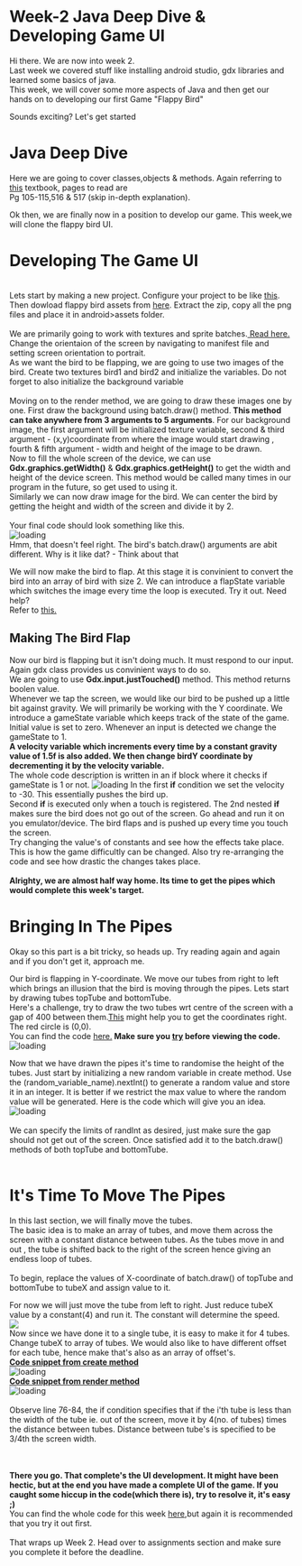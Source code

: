 <h1>Week-2 Java Deep Dive & Developing Game UI </h1>

Hi there. We are now into week 2.<br>
Last week we covered stuff like installing android studio, gdx libraries and learned some basics of java.<br>
This week, we will cover some more aspects of Java and then get our hands on to developing our first Game "Flappy Bird"<br>

Sounds exciting? Let's get started

<h1> Java Deep Dive</h1>
Here we are going to cover classes,objects & methods.
Again referring to <a href="http://iiti.ac.in/people/~tanimad/JavaTheCompleteReference.pdf">this</a> textbook, pages to read are<br>
Pg 105-115,516 & 517 (skip in-depth explanation).<br>
  
Ok then, we are finally now in a position to develop our game. This week,we will clone the flappy bird UI.<br>

<h1> Developing The Game UI</h1>
<br>
Lets start by making a new project. Configure your project to be like <a href="https://raw.githubusercontent.com/thecoderpb/Android-Game-Development-With-LibGDX/master/blobs/libgdx.png">this</a>.<br>
Then dowload flappy bird assets from <a href="">here</a>. Extract the zip, copy all the png files and place it in android>assets folder.<br><br>
We are primarily going to work with textures and sprite batches.<a href="https://github.com/libgdx/libgdx/wiki/Textures,-textureregion-and-spritebatch"> Read here.</a><br>
Change the orientaion of the screen by navigating to manifest file and setting screen orientation to portrait.<br>
As we want the bird to be flapping, we are going to use two images of the bird. Create two textures bird1 and bird2 and initialize the variables. Do not forget to also initialize the background variable<br><br>
Moving on to the render method, we are going to draw these images one by one. First draw the background using batch.draw() method.<strong> This method can take anywhere from 3 arguments to 5 arguments</strong>. For our background image, the first argument will be initialized texture variable, second & third argument - (x,y)coordinate from where the image would start drawing , fourth & fifth argument - width and height of the image to be drawn.<br>
Now to fill the whole screen of the device, we can use <b>Gdx.graphics.getWidth()</b> & <b>Gdx.graphics.getHeight()</b> to get the width and height of the device screen. This method would be called many times in our program in the future, so get used to using it.<br>
Similarly we can now draw image for the bird. We can center the bird by getting the height and width of the screen and divide it by 2.<br>
<br>Your final code should look something like this.<br>
<img src="https://raw.githubusercontent.com/thecoderpb/Android-Game-Development-With-LibGDX/master/blobs/code-pt1.png" alt="loading"><br>
Hmm, that doesn't feel right. The bird's batch.draw() arguments are abit different. Why is it like dat? - Think about that
 
 We will now make the bird to flap. At this stage it is convinient to convert the bird into an array of bird with size 2. We can introduce a flapState variable which switches the image every time the loop is executed. Try it out. Need help?<br> Refer to <a href="https://raw.githubusercontent.com/thecoderpb/Android-Game-Development-With-LibGDX/master/blobs/code-pt2.png">this.</a>
 
 <h2> Making The Bird Flap </h2>
 Now our bird is flapping but it isn't doing much. It must respond to our input. Again gdx class provides us convinient ways to do so.<br> We are going to use <b>Gdx.input.justTouched()</b> method. This method returns boolen value.<br>
 Whenever we tap the screen, we would like our bird to be pushed up a little bit against gravity. We will primarily be working with the Y coordinate. We introduce a gameState variable which keeps track of the state of the game. Initial value is set to zero. Whenever an input is detected we change the gameState to 1.<br><strong> A velocity variable which increments every time by a constant gravity value of 1.5f is also added. We then change birdY coordinate by decrementing it by the velocity variable.<br></strong>
 The whole code description is written in an if block where it checks if gameState is 1 or not.
  <img src="https://raw.githubusercontent.com/thecoderpb/Android-Game-Development-With-LibGDX/master/blobs/birdFlap.png" alt="loading">
  In the first <b>if</b> condition we set the velocity to -30. This essentially pushes the bird up.<br>
  Second <b>if</b> is executed only when a touch is registered. The 2nd nested <b>if</b> makes sure the bird does not go out of the screen.
  Go ahead and run it on you emulator/device. The bird flaps and is pushed up every time you touch the screen.<br>
  Try changing the value's of constants and see how the effects take place. This is how the game difficultly can be changed.
  Also try re-arranging the code and see how drastic the changes takes place.
  <br><br>
  <strong> Alrighty, we are almost half way home. Its time to get the pipes which would complete this week's target.</strong>
  
  <h1> Bringing In The Pipes </h1>
  
 Okay so this part is a bit tricky, so heads up. Try reading again and again and if you don't get it, approach me.<br>

Our bird is flapping in Y-coordinate. We move our tubes from right to left which brings an illusion that the  bird is moving through the
pipes. Lets start by drawing tubes topTube and bottomTube.<br>
Here's a challenge, try to draw the two tubes wrt centre of the screen with a gap of 400 between them.<a href="https://drive.google.com/open?id=18bKTlIrWRBb2I2hy-OXR1kfM5rfJWaji">This</a> might help you
to get the coordinates right. The red circle is (0,0). <br>You can find the code <a href="https://drive.google.com/open?id=1-W0xH_ss8CsWav60dcJ2-FBg9xH7_6N6">here.</a><b> Make sure you <u>try</u> before viewing the code.</b><br>
<img src="https://raw.githubusercontent.com/thecoderpb/Android-Game-Development-With-LibGDX/master/blobs/tubes.png" alt="loading"  align="centre"><br>

Now that we have drawn the pipes it's time to randomise the height of the tubes.
Just start by initializing a new random variable in create method. Use the (random_variable_name).nextInt() to generate a random value and store it in an integer. It is better if we restrict the max value to where the random value will be generated. Here is the code which will give you an idea.<br>
<img src="https://raw.githubusercontent.com/thecoderpb/Android-Game-Development-With-LibGDX/master/blobs/randomValGenerator.png" alt="loading"> <br><br>
We can specify the limits of randInt as desired, just make sure the gap should not get out of the screen. Once satisfied add it to the batch.draw() methods of both topTube and bottomTube. 
<br><br>

<h1> It's Time To Move The Pipes </h1>

In this last section, we will finally move the tubes.<br>
The basic idea is to make an array of tubes, and move them across the screen with a constant distance between tubes. As the tubes move
in and out , the tube is shifted back to the right of the screen hence giving an endless loop of tubes.
<br><br>
To begin, replace the values of X-coordinate of batch.draw() of topTube and bottomTube to tubeX and assign value to it.<br>

For now we will just move the tube from left to right. Just reduce tubeX value by a constant(4) and run it. The constant will determine the speed.<br>
![](https://raw.githubusercontent.com/thecoderpb/Android-Game-Development-With-LibGDX/master/blobs/flappybird.gif)<br>
Now since we have done it to a single tube, it is easy to make it for 4 tubes. Change tubeX to array of tubes. We would also like to have
different offset for each tube, hence make that's also as an array of offset's.<br>
<u><b>Code snippet from create method</b></u><br>
<img src="https://raw.githubusercontent.com/thecoderpb/Android-Game-Development-With-LibGDX/master/blobs/tubeMotion.png"  alt="loading">
<br><u><b> Code snippet from render method</b></u><br>
<img src="https://raw.githubusercontent.com/thecoderpb/Android-Game-Development-With-LibGDX/master/blobs/tubeMotions.png" alt="loading">
<br><br>
Observe line 76-84, the if condition specifies that if the i'th tube is less than the width of the tube ie. out of the screen, move it by 
4(no. of tubes) times the distance between tubes. Distance between tube's is specified to be 3/4th the screen width.

<br><br>
<strong> There you go. That complete's the UI development. It might have been hectic, but at the end you have made a complete UI of the game. If you caught some hiccup in the code(which there is), try to resolve it, it's easy ;)</strong><br>
You can find the whole code for this week <a href="">here</a>,but again it is recommended that you try it out first.<br><br>
That wraps up Week 2.
Head over to assignments section and make sure you complete it before the deadline.


  
  
  
